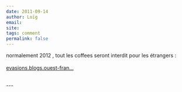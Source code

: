 ```yaml
---
date: 2011-09-14
author: Loïg
email: 
site: 
tags: comment
permalink: false
---
```


<p>normalement 2012 , tout les coffees seront interdit pour les étrangers :<br />
<br />
<a href="http://evasions.blogs.ouest-france.fr/archive/2011/05/29/amsterdam-les-touristes-interdits-de-coffee-shop.html" title="http://evasions.blogs.ouest-france.fr/archive/2011/05/29/amsterdam-les-touristes-interdits-de-coffee-shop.html" rel="nofollow">evasions.blogs.ouest-fran...</a><br />
<br />
</p>
---